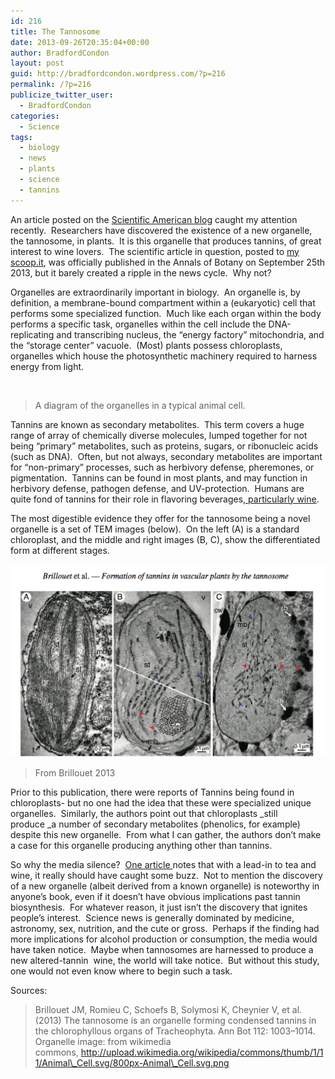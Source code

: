 ```yaml
---
id: 216
title: The Tannosome
date: 2013-09-26T20:35:04+00:00
author: BradfordCondon
layout: post
guid: http://bradfordcondon.wordpress.com/?p=216
permalink: /?p=216
publicize_twitter_user:
  - BradfordCondon
categories:
  - Science
tags:
  - biology
  - news
  - plants
  - science
  - tannins
---
```

An article posted on the [Scientific American blog](http://blogs.scientificamerican.com/food-matters/2013/09/20/tannosomes-and-the-trickle-around-effect/) caught my attention recently.  Researchers have discovered the existence of a new organelle, the tannosome, in plants.  It is this organelle that produces tannins, of great interest to wine lovers.  The scientific article in question, posted to [my scoop.it](http://sco.lt/5b1zST), was officially published in the Annals of Botany on September 25th 2013, but it barely created a ripple in the news cycle.  Why not?

Organelles are extraordinarily important in biology.  An organelle is, by definition, a membrane-bound compartment within a (eukaryotic) cell that performs some specialized function.  Much like each organ within the body performs a specific task, organelles within the cell include the DNA-replicating and transcribing nucleus, the &#8220;energy factory&#8221; mitochondria, and the &#8220;storage center&#8221; vacuole.  (Most) plants possess chloroplasts, organelles which house the photosynthetic machinery required to harness energy from light.

<img class=" " src="https://i1.wp.com/upload.wikimedia.org/wikipedia/commons/thumb/1/11/Animal_Cell.svg/800px-Animal_Cell.svg.png?resize=560%2C323" alt="" data-recalc-dims="1" />

>A diagram of the organelles in a typical animal cell.

Tannins are known as secondary metabolites.  This term covers a huge range of array of chemically diverse molecules, lumped together for not being &#8220;primary&#8221; metabolites, such as proteins, sugars, or ribonucleic acids (such as DNA).  Often, but not always, secondary metabolites are important for &#8220;non-primary&#8221; processes, such as herbivory defense, pheremones, or pigmentation.  Tannins can be found in most plants, and may function in herbivory defense, pathogen defense, and UV-protection.  Humans are quite fond of tannins for their role in flavoring beverages[, particularly wine](http://winefolly.com/review/what-are-tannins-in-wine/).

The most digestible evidence they offer for the tannosome being a novel organelle is a set of TEM images (below).  On the left (A) is a standard chloroplast, and the middle and right images (B, C), show the differentiated form at different stages.


![<img id="i-240" src="https://i0.wp.com/www.bradfordcondon.com/wp-content/uploads/2013/09/screen-shot-2013-09-26-at-3-48-04-pm.png?resize=650%2C398" alt="Image" data-recalc-dims="1" />](/wp-content/uploads/2013/09/screen-shot-2013-09-26-at-3-48-04-pm.png)

>From Brillouet 2013

Prior to this publication, there were reports of Tannins being found in chloroplasts- but no one had the idea that these were specialized unique organelles.  Similarly, the authors point out that chloroplasts _still produce _a number of secondary metabolites (phenolics, for example) despite this new organelle.  From what I can gather, the authors don&#8217;t make a case for this organelle producing anything other than tannins.

So why the media silence?  [One article ](http://blogs.scientificamerican.com/food-matters/2013/09/20/tannosomes-and-the-trickle-around-effect/)notes that with a lead-in to tea and wine, it really should have caught some buzz.  Not to mention the discovery of a new organelle (albeit derived from a known organelle) is noteworthy in anyone&#8217;s book, even if it doesn&#8217;t have obvious implications past tannin biosynthesis.  For whatever reason, it just isn&#8217;t the discovery that ignites people&#8217;s interest.  Science news is generally dominated by medicine, astronomy, sex, nutrition, and the cute or gross.  Perhaps if the finding had more implications for alcohol production or consumption, the media would have taken notice.  Maybe when tannosomes are harnessed to produce a new altered-tannin  wine, the world will take notice.  But without this study, one would not even know where to begin such a task.

Sources:

>Brillouet JM, Romieu C, Schoefs B, Solymosi K, Cheynier V, et al. (2013) The tannosome is an organelle forming condensed tannins in the chlorophyllous organs of Tracheophyta. Ann Bot 112: 1003–1014.
Organelle image: from wikimedia commons, http://upload.wikimedia.org/wikipedia/commons/thumb/1/11/Animal\_Cell.svg/800px-Animal\_Cell.svg.png